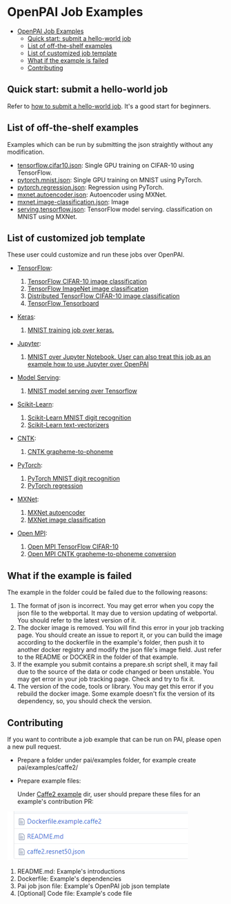 # OpenPAI Job Examples

- [OpenPAI Job Examples](#openpai-job-examples)
  - [Quick start: submit a hello-world job](#quick-start-submit-a-hello-world-job)
  - [List of off-the-shelf examples <a name="offtheshelf"></a>](#list-of-off-the-shelf-examples-a-name%22offtheshelf%22a)
  - [List of customized job template <a name="customize"></a>](#list-of-customized-job-template-a-name%22customize%22a)
  - [What if the example is failed <a name="debug"></a>](#what-if-the-example-is-failed-a-name%22debug%22a)
  - [Contributing](#contributing)

## Quick start: submit a hello-world job

Refer to [how to submit a hello-world job](../docs/user/training.md#submit-a-hello-world-job). It's a good start for beginners.

## List of off-the-shelf examples <a name="offtheshelf"></a>

Examples which can be run by submitting the json straightly without any modification.

* [tensorflow.cifar10.json](./tensorflow/tensorflow.cifar10.json): Single GPU training on CIFAR-10 using TensorFlow.
* [pytorch.mnist.json](./pytorch/pytorch.mnist.json): Single GPU training on MNIST using PyTorch.
* [pytorch.regression.json](./pytorch/pytorch.regression.json): Regression using PyTorch.
* [mxnet.autoencoder.json](./mxnet/mxnet.autoencoder.json): Autoencoder using MXNet.
* [mxnet.image-classification.json](./mxnet/mxnet.image-classification.json): Image 
* [serving.tensorflow.json](./serving/serving.tensorflow.json): TensorFlow model serving.
classification on MNIST using MXNet.

## List of customized job template <a name="customize"></a>

These user could customize and run these jobs over OpenPAI.

* [TensorFlow](./tensorflow): 

  1. [TensorFlow CIFAR-10 image classification](./tensorflow#tensorflow-cifar-10-image-classification)
  2. [TensorFlow ImageNet image classification](./tensorflow#tensorflow-imagenet-image-classification)
  3. [Distributed TensorFlow CIFAR-10 image classification](./tensorflow#distributed-tensorflow-cifar-10-image-classification )
  4. [TensorFlow Tensorboard](./tensorflow#tensorflow-tensorboard)

* [Keras](./keras): 
  1. [MNIST training job over keras.](./keras/README.md)
* [Jupyter](./jupyter): 
  1. [MNIST over Jupyter Notebook. User can also treat this job as an example how to use Jupyter over OpenPAI](./jupyter/README.md)
* [Model Serving](./serving): 
  1. [MNIST model serving over Tensorflow](./serving/README.md)
* [Scikit-Learn](./scikit-learn): 
  1. [Scikit-Learn MNIST digit recognition](./scikit-learn/#scikit-learn-mnist-digit-recognition-example)
  2. [Scikit-Learn text-vectorizers](./scikit-learn/#scikit-learn-text-vectorizers-example)
* [CNTK](./cntk): 
  1. [CNTK grapheme-to-phoneme](./cntk/README.md)
* [PyTorch](./pytorch): 
  1. [PyTorch MNIST digit recognition](./pytorch/#pytorch-mnist-digit-recognition-examples)
  2. [PyTorch regression](./pytorch/#pytorch-regression-examples)
* [MXNet](./mxnet): 
  1. [MXNet autoencoder](./mxnet#mxnet-autoencoder-examples)
  2. [MXNet image classification](./mxnet#mxnet-image-classification-examples)
* [Open MPI](./mpi): 
  1. [Open MPI TensorFlow CIFAR-10](./mpi#open-mpi-tensorflow-cifar-10-example)
  2. [Open MPI CNTK grapheme-to-phoneme conversion](./mpi#open-mpi-cntk-grapheme-to-phoneme-conversion-example)

## What if the example is failed <a name="debug"></a>

The example in the folder could be failed due to the following reasons:

  1. The format of json is incorrect. You may get error when you copy the json file to the webportal. It may due to version updating of webportal. You should refer to the latest version of it.
  2. The docker image is removed. You will find this error in your job tracking page. You should create an issue to report it, or you can build the image according to the dockerfile in the example's folder, then push it to another docker registry and modify the json file's image field. Just refer to the README or DOCKER in the folder of that example.
  3. If the example you submit contains a prepare.sh script shell, it may fail due to the source of the data or code changed or been unstable. You may get error in your job tracking page. Check and try to fix it.
  4. The version of the code, tools or library. You may get this error if you rebuild the docker image. Some example doesn't fix the version of its dependency, so, you should check the version.

## Contributing

If you want to contribute a job example that can be run on PAI, please open a new pull request.

- Prepare a folder under pai/examples folder, for example create pai/examples/caffe2/

- Prepare example files:

  Under [Caffe2 example](./caffe2) dir, user should prepare these files for an example's contribution PR:

![PAI_caffe2_dir](./images/PAI_caffe2_dir.png)

1.  README.md: Example's introductions
2.	Dockerfile: Example's dependencies
3.	Pai job json file: Example's OpenPAI job json template
4.	[Optional] Code file: Example's code file
